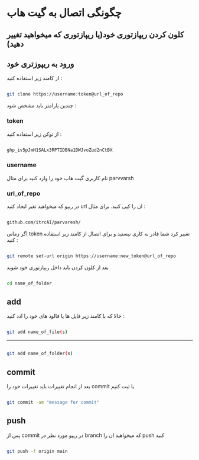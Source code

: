 # چگونگی اتصال به گیت هاب 


## کلون کردن ریپازتوری خود(یا ریپازتوری که میخواهید تغییر دهید)




## ورود به  ریپوزتری خود 

از کامند زیر استفاده کنید :‌

```bash

git clone https://username:token@url_of_repo


```
چندین پارامتر باید مشخص شود :‌ 



###   token  

از توکن زیر استفاده کنید : 
```bash

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
```

###  username 

نام کاربری گیت هاب خود را وارد کنید برای مثال  parvvarsh


### url_of_repo

در ریپو که میخواهید تغیر ایجاد کنید url ان را کپی کنید.
برای مثال : 

```bash

github.com/itrcAI/parvaresh/

```

اگر زمانی token  تغییر کرد شما قادر به کاری نیستید و برای اتصال از کامند زیر استفاده کنید : 

```bash

git remote set-url origin https://username:new_token@url_of_repo

```


بعد از کلون کردن باید داخل ریپازتوری خود شوید 

```bash

cd name_of_folder

```


## add 

حالا که با  کامند زیر فایل ها یا فالود های خود را ادد کنید : 

```bash

git add name_of_file(s) 

```
--- 
```bash

git add name_of_folder(s) 

```

## commit

بعد از انجام تغییرات باید تغییرات خود را commit یا ثبت کنیم
```bash

git commit -am "message for commit"

```




## push

پس از commit در ریپو مورد نظر در branch  که میخواهید ان را push کنید

```bash

git push -f origin main


```





